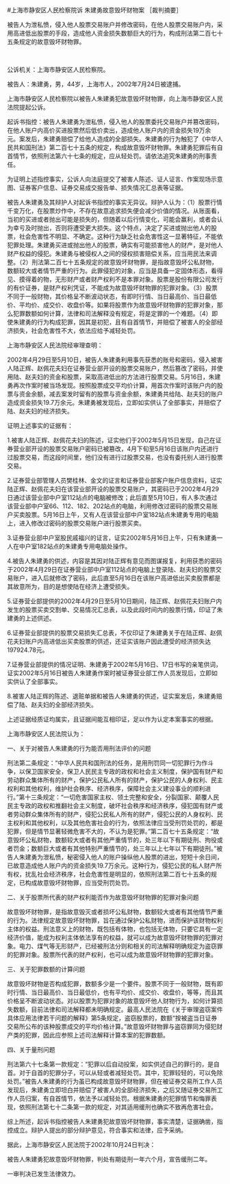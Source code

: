 #上海市静安区人民检察院诉 朱建勇故意毁坏财物案 
［裁判摘要］

被告人为泄私愤，侵入他人股票交易账户并修改密码，在他人股票交易账户内，采用高进低出股票的手段，造成他人资金损失数额巨大的行为，构成刑法第二百七十五条规定的故意毁坏财物罪。

 

公诉机关：上海市静安区人民检察院。

被告人：朱建勇，男，44岁，上海市人，2002年7月24日被逮捕。

上海市静安区人民检察院以被告人朱建勇犯故意毁坏财物罪，向上海市静安区人民法院提起公诉。

起诉书指控：被告人朱建勇为泄私愤，侵入他人的股票委托交易账户并篡改密码，在他人账户内高价买进股票然后低价卖出，造成他人账户内的资金损失19万余元。案发后，朱建勇赔偿了给他人造成的全部损失。朱建勇的行为触犯了《中华人民共和国刑法》第二百七十五条的规定，构成故意毁坏财物罪。朱建勇犯罪后有自首情节，依照刑法第六十七条的规定，应从轻处罚。请依法追究朱建勇的刑事责任。

为证明上述指控事实，公诉人向法庭提交了被害人陈述、证人证言、作案现场示意图、证券客户信息、证券交易成交报告单、损失情况汇总表等证据。

被告人朱建勇及其辩护人对起诉书指控的事实无异议。辩护人认为：（1）股票行情千变万化，在股票炒作中，不存在故意追求损失便会减少价值的情况。从账面看，当初的买进或者抛出可能是损失的，但随着以后行情变化，可能会赢利，或者会认为幸亏及时抛出，否则将遭受更大损失。这个特点，决定了买进或抛出他人的股票，社会危害性不明显、不确定。这种行为缺乏社会危害性这一显著特征，不能依犯罪处理。朱建勇买进或抛出他人的股票，确实有可能损害他人的财产，是对他人财产权益的侵犯。朱建勇与被侵权人之间的侵权损害赔偿关系，应当用民法来调整。（2）刑法第二百七十五条规定的故意毁坏财物罪，是指故意毁坏公私财物，数额较大或者情节严重的行为。此罪侵犯的对象，应当是具备一定固体形态，看得见、摸得着的物，无形财产或者财产权利不是本罪对象。股票是股份有限公司发行的有价证券，是财产权利凭证，不能成为故意毁坏财物罪的犯罪对象。（3）股票不同于一般财物，其价格呈不断波动状态，有即时行情、当日最高价、当日最低价、平均价、成交价、收盘价等。如果将股票作为故意毁坏财物罪的犯罪对象，那么犯罪数额如何计算，法律和司法解释没有规定，将是定罪的一个难题。（4）即使朱建勇的行为构成犯罪，因其是初犯，且有自首情节，并赔偿了被害人的全部经济损失，社会危害性不大，依法应给予减轻处罚。

上海市静安区人民法院经审理查明：

2002年4月29日至5月10日，被告人朱建勇利用事先获悉的账号和密码，侵入被害人陆正辉、赵佩花夫妇在证券营业部开设的股票交易账户，然后篡改了密码，并使用陆、赵夫妇的资金和股票，采取高进低出的方法进行股票交易。5月16日，朱建勇再次作案时被当场发现。按照股票成交平均价计算，用首次作案时该账户内的股票与资金余额，减去案发时留有的股票与资金余额，朱建勇共给陆、赵夫妇的账户造成资金损失19.7万余元。朱建勇被发现后，立即如实供认了全部事实，并赔偿了陆、赵夫妇的经济损失。

证明上述事实的证据有：

1.被害人陆正辉、赵佩花夫妇的陈述，证实他们于2002年5月15日发现，自己在证券营业部开设的股票交易账户密码已被篡改，4月下旬至5月16日该账户内还进行过股票交易，而这段时间里，他们没有进行过股票交易，也没有委托别人进行股票交易。

2.证券营业部管理人员樊桂林、金文的证言和证券营业部客户账户信息资料，证实陆正辉、赵佩花夫妇在该营业部开设的股票交易账户，其密码已于2002年4月29日通过该营业部中户室112站点的电脑被修改；此后直至5月10日，有人多次通过该营业部中户室66、112、182、202站点的电脑，利用修改过密码的股票交易账户买卖股票。5月16日上午，又有人在该营业部中户室182站点朱建勇专用的电脑上，进入修改过密码的股票交易账户进行股票买卖。

3.证券营业部中户室股民戚福兴的证言，证实2002年5月16日上午，只有朱建勇一人在中户室182站点的朱建勇专用电脑处操作。

4.被告人朱建勇的供述，内容是其因对陆正辉有意见而图谋报复，利用获悉的密码于2002年4月29日在证券营业部中户室112站点的电脑上登录陆、赵夫妇的股票交易账户，进入后就修改了密码，此后直至5月16日在该账户高进低出买卖股票都是其故意所为，目的是想使陆在经济上遭受损失。

5.证券营业部提供的2002年4月29日至5月10日期间，陆正辉、赵佩花夫妇账户内发生的股票买卖交割单、交易情况汇总表，以及此段时间内的股票行情，印证了朱建勇的上述供述。

6.证券营业部提供的股票交易损失汇总表，不仅印证了朱建勇关于在陆正辉、赵佩花夫妇账户内高进低出买卖股票的供述，还证实该账户因此遭受的经济损失达197924.78元。

7.证券营业部提供的情况证明、朱建勇于2002年5月16日、17日书写的亲笔供词，证实2002年5月16日被告人朱建勇作案时被证券营业部工作人员发现后，立即如实供认了全部事实。

8.被害人陆正辉的陈述、退赃单据和被告人朱建勇的供述，证实案发后，朱建勇赔偿了陆、赵夫妇的全部经济损失。

上述证据经质证均属实，且证据间能互相印证，足以作为认定本案事实的根据。

上海市静安区人民法院认为：

一、关于对被告人朱建勇的行为能否用刑法评价的问题

刑法第二条规定：“中华人民共和国刑法的任务，是用刑罚同一切犯罪行为作斗争，以保卫国家安全，保卫人民民主专政的政权和社会主义制度，保护国有财产和劳动群众集体所有的财产，保护公民私人所有的财产，保护公民的人身权利、民主权利和其他权利，维护社会秩序、经济秩序，保障社会主义建设事业的顺利进行。”第十三条规定：“一切危害国家主权、领土完整和安全，分裂国家、颠覆人民民主专政的政权和推翻社会主义制度，破坏社会秩序和经济秩序，侵犯国有财产或者劳动群众集体所有的财产，侵犯公民私人所有的财产，侵犯公民的人身权利、民主权利和其他权利，以及其他危害社会的行为，依照法律应当受刑罚处罚的，都是犯罪，但是情节显著轻微危害不大的，不认为是犯罪。”第二百七十五条规定：“故意毁坏公私财物，数额较大或者有其他严重情节的，处三年以下有期徒刑、拘役或者罚金；数额巨大或者有其他特别严重情节的，处三年以上七年以下有期徒刑。”被告人朱建勇为泄私愤，秘密侵入他人的账户操纵他人股票的进出，短短十余日间，已故意造成他人账户内的资金损失19.7万余元。这种行为，侵犯公民的私人财产所有权，扰乱社会经济秩序，社会危害性是明显的，依照刑法第二百七十五条的规定，已构成故意毁坏财物罪，应当受刑罚处罚。

二、关于股票所代表的财产权利能否作为故意毁坏财物罪的犯罪对象问题

故意毁坏财物罪，是指故意毁灭或者损坏公私财物，数额较大或者有其他情节严重的行为。法律规定故意毁坏财物罪，旨在通过保护公私财物，进而保护该财物权利主体的权益。刑法意义上的财物，既包括有体物，也包括无体物，只要它具有一定经济价值，能成为权利主体依法享有的权益，就可以成为故意毁坏财物罪的犯罪对象。电力、煤气等无形财产，已经被刑法分则和相关的司法解释明确规定为盗窃罪的犯罪对象。股票所代表的财产权利，也可以成为故意毁坏财物罪的犯罪对象。

三、关于犯罪数额的计算问题

故意毁坏财物是否构成犯罪，数额多少是一个要件。股票不同于一般财物，既有即时行情、当日最高价、当日最低价，也有平均价、成交价、收盘价，等等，而且其价格呈不断波动状态。对以股票为犯罪对象的故意毁坏他人财物行为，如何计算损失数额，目前法律和司法解释都未明确规定。最高人民法院在《关于审理盗窃案件具体应用法律若干问题的解释》第5条规定，盗窃股票的，数额“按被盗当日证券交易所公布的该种股票成交的平均价格计算。”故意毁坏财物罪与盗窃罪同为侵犯财产类的犯罪，因此应参照上述司法解释计算本案的犯罪数额。

四、关于量刑问题

刑法第六十七条第一款规定：“犯罪以后自动投案，如实供述自己的罪行的，是自首。对于自首的犯罪分子，可以从轻或者减轻处罚。其中，犯罪较轻的，可以免除处罚。”被告人朱建勇的行为虽已构成故意毁坏财物罪，但在被证券交易所工作人员发现后，朱建勇立即坦白并赔偿了被害人的全部经济损失，之后又随证券交易所工作人员归案，有自首情节，依法予以减轻处罚。根据朱建勇的犯罪情节和悔罪表现，依照刑法第七十二条第一款的规定，对其适用缓刑也确实不致再危害社会。

综上所述，起诉书指控被告人朱建勇犯故意毁坏财物罪，事实清楚，证据确凿，指控成立。辩护人提出的部分辩护意见，符合事实和法律，应予采纳。

据此，上海市静安区人民法院于2002年10月24日判决：

被告人朱建勇犯故意毁坏财物罪，判处有期徒刑一年六个月，宣告缓刑二年。

一审判决已发生法律效力。


